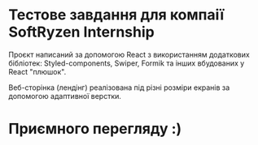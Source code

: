 
# Тестове завдання для компаії SoftRyzen Internship

Проєкт написаний за допомогою React з використанням додаткових бібліотек:
Styled-components, Swiper, Formik та інших вбудованих у React "плюшок".

Веб-сторінка (лендінг) реалізована під різні розміри екранів за допомогою адаптивної верстки.

# Приємного перегляду :)
